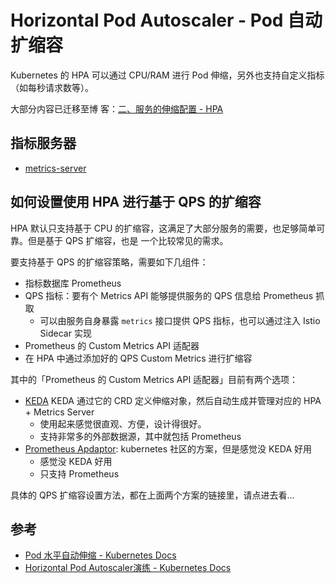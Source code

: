 # Horizontal Pod Autoscaler - Pod 自动扩缩容

Kubernetes 的 HPA 可以通过 CPU/RAM 进行 Pod 伸缩，另外也支持自定义指标（如每秒请求数等）。

大部分内容已迁移至博
客：[二、服务的伸缩配置 - HPA](https://thiscute.world/posts/kubernetes-best-practices/#k8s-hpa)

## 指标服务器

- [metrics-server](../metrics/metrics-server.md)

## 如何设置使用 HPA 进行基于 QPS 的扩缩容

HPA 默认只支持基于 CPU 的扩缩容，这满足了大部分服务的需要，也足够简单可靠。但是基于 QPS 扩缩容，也是
一个比较常见的需求。

要支持基于 QPS 的扩缩容策略，需要如下几组件：

- 指标数据库 Prometheus
- QPS 指标：要有个 Metrics API 能够提供服务的 QPS 信息给 Prometheus 抓取
  - 可以由服务自身暴露 `metrics` 接口提供 QPS 指标，也可以通过注入 Istio Sidecar 实现
- Prometheus 的 Custom Metrics API 适配器
- 在 HPA 中通过添加好的 QPS Custom Metrics 进行扩缩容

其中的「Prometheus 的 Custom Metrics API 适配器」目前有两个选项：

- [KEDA](./KEDA.md) KEDA 通过它的 CRD 定义伸缩对象，然后自动生成并管理对应的 HPA + Metrics Server
  - 使用起来感觉很直观、方便，设计得很好。
  - 支持非常多的外部数据源，其中就包括 Prometheus
- [Prometheus Apdaptor](./prometheus-adapter.md): kubernetes 社区的方案，但是感觉没 KEDA 好用
  - 感觉没 KEDA 好用
  - 只支持 Prometheus

具体的 QPS 扩缩容设置方法，都在上面两个方案的链接里，请点进去看...

## 参考

- [Pod 水平自动伸缩 - Kubernetes Docs](https://kubernetes.io/zh/docs/tasks/run-application/horizontal-pod-autoscale/)
- [Horizontal Pod Autoscaler演练 - Kubernetes Docs](https://kubernetes.io/zh/docs/tasks/run-application/horizontal-pod-autoscale-walkthrough/)
